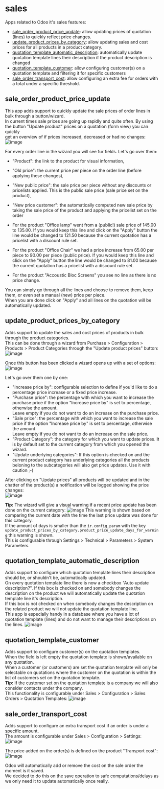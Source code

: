 # sales
Apps related to Odoo it's sales features:
- [sale_order_product_price_update](#sale_order_product_price_update): allow updating prices of quotation (lines) to quickly reflect price changes.
- [update_product_prices_by_category](#update_product_prices_by_category): allow updating sales and cost prices for all products in a product category.
- [quotation_template_automatic_description](#quotation_template_automatic_description): automatically update quotation template lines their description if the product description is changed
- [quotation_template_customer](#quotation_template_customer): allow configuring customer(s) on a quotation template and filtering it for specific customers
- [sale_order_transport_cost](#sale_order_transport_cost): allow configuring an extra fee for orders with a total under a specific threshold.

## sale_order_product_price_update
This app adds support to quickly update the sale prices of order lines in bulk through a button/wizard.<br/>
In current times sale prices are going up rapidly and quite often. By using the button "Update product" prices on a quotation (form view) you can quickly<br/>
get an overview of if prices increased, decreased or had no changes:
![image](https://user-images.githubusercontent.com/6352350/173044321-3b237805-2ee9-4441-a6ba-6363ec9f903f.png)

For every order line in the wizard you will see fur fields. Let's go over them:
- "Product": the link to the product for visual information,
- "Old price": the current price per piece on the order line (before applying these changes),
- "New public price": the sale price per piece without any discounts or pricelists applied. This is the public sale price (sale price set on the product),
- "New price customer": the automatically computed new sale price by taking the sale price of the product and applying the pricelist set on the order

- For the product "Office lamp" went from a (public!) sale price of 145.00 to 135.00. If you would keep this line and click on the "Apply" button the line would be changed to 121.50 because the current quotation has a pricelist with a discount rule set.
- For the product "Office Chair" we had a price increase from 65.00 per piece to 90.00 per piece (public price). If you would keep this line and click on the "Apply" button the line would be changed to 81.00 because the current quotation has a pricelist with a discount rule set.
- For the product "Accoustic Bloc Screens" you see no line as there is no price change.

You can simply go through all the lines and choose to remove them, keep them, or even set a manual (new) price per piece.<br/>
When you are done click on "Apply" and all lines on the quotation will be automatically updated.

## update_product_prices_by_category
Adds support to update the sales and cost prices of products in bulk through the product categories.<br/>
This can be done through a wizard from Purchase > Configuration > Products > Product Categories through the "Update product prices" button:
![image](https://user-images.githubusercontent.com/6352350/172580961-5478e5a6-b723-4221-80be-83198967d7b7.png)

Once this button has been clicked a wizard opens up with a set of options:
![image](https://user-images.githubusercontent.com/6352350/172582123-e57f9af9-0d85-4dab-8144-47e186da2080.png)

Let's go over them one by one:
- "Increase price by": configurable selection to define if you'd like to do a percentage price increase or a fixed price increase.
- "Purchase price": the percentage with which you want to increase the purchase price if the option "Increase price by" is set to percentage, otherwise the amount.<br/> Leave empty if you do not want to do an increase on the purchase price.
- "Sale price": the percentage with which you want to increase the sale price if the option "Increase price by" is set to percentage, otherwise the amount.<br/>Leave empty if you do not want to do an increase on the sale price.
- "Product Category": the category for which you want to update prices. It is by default set to the current category from which you opened the wizard.
- "Update underlying categories": If this option is checked on and the current product category has underlying categories all the products beloning to the subcategories will also get price updates. Use it with caution ;-)

After clicking on "Update prices" all products will be updated and in the chatter of the product(s) a notification will be logged showing the price changes:<br/>
![image](https://user-images.githubusercontent.com/6352350/172600974-16e1eaf2-8d4b-4669-b26c-e7baacfc6468.png)

**Tip:** The wizard will give a visual warning if a recent price update has been done on the current category:
![image](https://user-images.githubusercontent.com/6352350/172582335-f8dafb31-2657-455d-8558-fe97d24ac893.png)
This warning is shown based on comparing the current date with the time the last price update was done for this category.<br/>
If the amount of days is smaller than the `ir.config_param` with the key `update_product_prices_by_category.product_price_update_days_for_warning` this warning is shown.<br/>
This is configurable through Settings > Technical > Parameters > System Parameters

## quotation_template_automatic_description
Adds support to configure which quotation template lines their description should be, or shouldn't be, automatically updated.<br/>
On every quotation template line there is now a checkbox "Auto update description?". If this box is checked on and somebody changes the description on the product we will automatically update the quotation template line it's description. <br/>
If this box is not checked on when somebody changes the description on the related product we will not update the quotation template line.<br/>
This app is especially handy in a database where you have a lot of quotation template (lines) and do not want to manage their descriptions on the lines.
![image](https://user-images.githubusercontent.com/6352350/217465745-1fd19322-d6ba-484c-8840-47b00e188168.png)


## quotation_template_customer
Adds support to configure customer(s) on the quotation templates.<br/>
When the field is left empty the quotation template is shown/available on any quotation.<br/>
When a customer (or customers) are set the quotation template will only be selectable on quotations where the customer on the quotation is within the list of customers set on the quotation template.<br/>
<b>Tip:</b> If the customer set on the quotation template is a company we will also consider contacts under the company.<br/>
This functionality is configurable under Sales > Configuration > Sales Orders > Quotation Templates:
![image](https://user-images.githubusercontent.com/6352350/217323066-019a4326-95ce-423b-af41-ab08dba82f52.png)


## sale_order_transport_cost
Adds support to configure an extra transport cost if an order is under a specific amount.<br/>
The amount is configurable under Sales > Configuration > Settings:
![image](https://user-images.githubusercontent.com/16624719/196438626-dd52bc01-45f7-44f4-a9af-28dffa7f131a.png)


The price added on the order(s) is defined on the product "Transport cost":
![image](https://user-images.githubusercontent.com/16624719/196438634-35aabb95-de90-4eac-9c77-d88c71b32d85.png)

Odoo will automatically add or remove the cost on the sale order the moment is it saved.<br/>
We decided to do this on the save operation to safe computations/delays as we only need it to update automatically once really.
